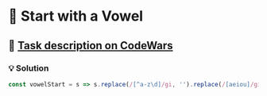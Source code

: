 # 📝 Start with a Vowel

## 🔗 [Task description on CodeWars](https://www.codewars.com/kata/5a02e9c19f8e2dbd50000167)

### 💡 Solution

```javascript
const vowelStart = s => s.replace(/[^a-z\d]/gi, '').replace(/[aeiou]/gi, ' $&').trim().toLowerCase();
```
